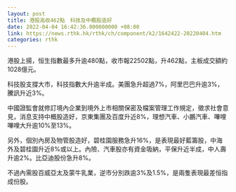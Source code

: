 ```yaml
---
layout: post
title: 港股高收462點　科技及中概股造好
date: 2022-04-04 16:42:36.000000000 +08:00
link: https://news.rthk.hk/rthk/ch/component/k2/1642422-20220404.htm
categories: rthk
---
```


港股上揚，恒生指數最多升逾480點，收市報22502點，升462點，主板成交額約1028億元。

科技股支撐大市，科技指數大升逾半成。美團急升超過7%，阿里巴巴升逾3%，騰訊升近3%。

中國證監會就修訂境內企業到境外上市相關保密及檔案管理工作規定，徵求社會意見，消息支持中概股造好，京東集團及百度升近8%，理想汽車、小鵬汽車、嗶哩嗶哩大升逾10%至13%。

另外，個別內房及物管股造好，碧桂園服務急升16%，是表現最好藍籌股，中海外及碧桂園升近8%或以上。內險、汽車股亦有資金吸納，平保升近半成，中人壽升逾2%。比亞迪股份急升8%。

不過內需股百威亞太及蒙牛乳業，逆市分別跌逾3%及1.5%，是兩隻表現最差恒指成份股。
